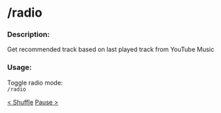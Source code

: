 # /radio

### Description:
Get recommended track based on last played track from YouTube Music<br>

### Usage:
Toggle radio mode:<br>
`/radio`<br>

<a class="button prev" href="/#/commands/musiccommands/shuffle" role="button">< Shuffle</a>
<a class="button next" href="/#/commands/musiccommands/pause" role="button">Pause ></a>